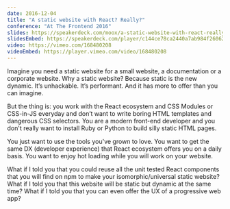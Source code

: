 ```yaml
---
date: 2016-12-04
title: "A static website with React? Really?"
conference: "At The Frontend 2016"
slides: https://speakerdeck.com/moox/a-static-website-with-react-really
slidesEmbed: https://speakerdeck.com/player/c144ce78ca2440a7ab984f260622c7b1?title=false
video: https://vimeo.com/168480208
videoEmbed: https://player.vimeo.com/video/168480208
---
```


Imagine you need a static website for a small website, a documentation or a
corporate website. Why a static website? Because static is the new dynamic. It’s
unhackable. It’s performant. And it has more to offer than you can imagine.

But the thing is: you work with the React ecosystem and CSS Modules or CSS-in-JS
everyday and don’t want to write boring HTML templates and dangerous CSS
selectors. You are a modern front-end developer and you don't really want to
install Ruby or Python to build silly static HTML pages.

You just want to use the tools you've grown to love. You want to get the same DX
(developer experience) that React ecosystem offers you on a daily basis. You
want to enjoy hot loading while you will work on your website.

What if I told you that you could reuse all the unit tested React components
that you will find on npm to make your isomorphic/universal static website? What
if I told you that this website will be static but dynamic at the same time?
What if I told you that you can even offer the UX of a progressive web app?
